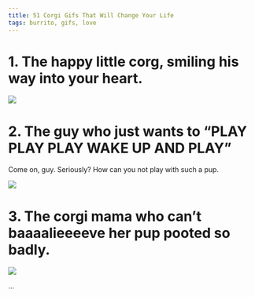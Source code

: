 ```yaml
---
title: 51 Corgi Gifs That Will Change Your Life
tags: burrito, gifs, love
---
```


# 1. The happy little corg, smiling his way into your heart.

![](http://ak-hdl.buzzfed.com/static/enhanced/webdr06/2013/8/19/18/anigif_enhanced-buzz-13062-1376950205-2.gif)

# 2. The guy who just wants to “PLAY PLAY PLAY WAKE UP AND PLAY”

Come on, guy. Seriously? How can you not play with such a pup.

![](http://ak-hdl.buzzfed.com/static/enhanced/webdr06/2013/8/19/18/anigif_enhanced-buzz-6187-1376950317-18.gif)

# 3. The corgi mama who can’t baaaalieeeeve her pup pooted so badly.

![](http://ak-hdl.buzzfed.com/static/enhanced/webdr06/2013/8/19/18/anigif_enhanced-buzz-15667-1376950256-0.gif)

...

